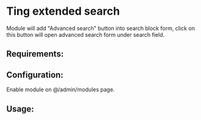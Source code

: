 Ting extended search
==========

Module will add "Advanced search" button into search block form,
click on this button will open advanced search form under search field.

## Requirements:

## Configuration:
Enable module on @/admin/modules page.

## Usage:
